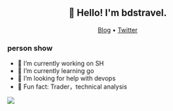 <h2 align="center">👋 Hello! I'm bdstravel.</h2>
<p align="center">
  <a href="https://www.budongshu.cn">Blog</a> •
  <a href="https://twitter.com/bdstravel22">Twitter</a>
</p>



### person show
- 🔭 I’m currently working on SH
- 🌱 I’m currently learning go
- :tophat: I’m looking for help with devops
-  :meat_on_bone: Fun fact: Trader，technical analysis 
                                 
<p align="left">
<img src="https://github-readme-stats.vercel.app/api?username=bdstravel&show_icons=true" />
</p>
